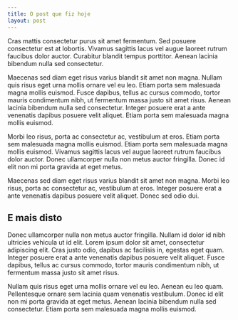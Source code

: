 ```yaml
---
title: O post que fiz hoje
layout: post
---
```

Cras mattis consectetur purus sit amet fermentum. Sed posuere consectetur est at lobortis. Vivamus sagittis lacus vel augue laoreet rutrum faucibus dolor auctor. Curabitur blandit tempus porttitor. Aenean lacinia bibendum nulla sed consectetur.

Maecenas sed diam eget risus varius blandit sit amet non magna. Nullam quis risus eget urna mollis ornare vel eu leo. Etiam porta sem malesuada magna mollis euismod. Fusce dapibus, tellus ac cursus commodo, tortor mauris condimentum nibh, ut fermentum massa justo sit amet risus. Aenean lacinia bibendum nulla sed consectetur. Integer posuere erat a ante venenatis dapibus posuere velit aliquet. Etiam porta sem malesuada magna mollis euismod.

Morbi leo risus, porta ac consectetur ac, vestibulum at eros. Etiam porta sem malesuada magna mollis euismod. Etiam porta sem malesuada magna mollis euismod. Vivamus sagittis lacus vel augue laoreet rutrum faucibus dolor auctor. Donec ullamcorper nulla non metus auctor fringilla. Donec id elit non mi porta gravida at eget metus.

Maecenas sed diam eget risus varius blandit sit amet non magna. Morbi leo risus, porta ac consectetur ac, vestibulum at eros. Integer posuere erat a ante venenatis dapibus posuere velit aliquet. Donec sed odio dui.

## E mais disto

Donec ullamcorper nulla non metus auctor fringilla. Nullam id dolor id nibh ultricies vehicula ut id elit. Lorem ipsum dolor sit amet, consectetur adipiscing elit. Cras justo odio, dapibus ac facilisis in, egestas eget quam. Integer posuere erat a ante venenatis dapibus posuere velit aliquet. Fusce dapibus, tellus ac cursus commodo, tortor mauris condimentum nibh, ut fermentum massa justo sit amet risus.

Nullam quis risus eget urna mollis ornare vel eu leo. Aenean eu leo quam. Pellentesque ornare sem lacinia quam venenatis vestibulum. Donec id elit non mi porta gravida at eget metus. Aenean lacinia bibendum nulla sed consectetur. Etiam porta sem malesuada magna mollis euismod.